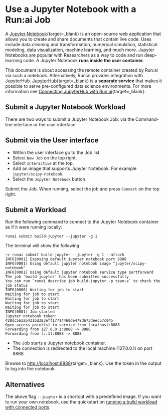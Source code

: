 # Use a Jupyter Notebook with a Run:ai Job

A [Jupyter Notebook](https://jupyter.org){target=_blank} is an open-source web application that allows you to create and share documents that contain live code. Uses include data cleaning and transformation, numerical simulation, statistical modeling, data visualization, machine learning, and much more. Jupyter Notebooks are popular with Researchers as a way to code and run deep-learning code. A Jupyter Notebook **runs inside the user container**.

This document is about accessing the remote container created by Run:ai via such a notebook. Alternatively, Run:ai provides integration with JupyterHub. [JupyterHub](https://jupyter.org/hub){target=_blank} is a **separate service** that makes it possible to serve pre-configured data science environments. For more information see [Connecting JupyterHub with Run:ai](https://runai.my.site.com/community/s/article/How-to-connect-JupyterHub-with-Run-ai){target=_blank}.

## Submit a Jupyter Notebook Workload

There are two ways to submit a Jupyter Notebook Job: via the Command-line interface or the user interface

## Submit via the User interface

* Within the user interface go to the Job list.
* Select `New Job` on the top right.
* Select `Interactive` at the top.
* Add an image that supports Jupyter Notebook. For example `jupyter/scipy-notebook`.
* Select the `Jupyter Notebook` button.

Submit the Job. When running, select the job and press `Connect` on the top right.

## Submit a Workload

Run the following command to connect to the Jupyter Notebook container as if it were running locally:

```
runai submit build-jupyter --jupyter -g 1
```

The terminal will show the following:

``` shell
~> runai submit build-jupyter --jupyter -g 1 --attach
INFO[0001] Exposing default jupyter notebook port 8888
INFO[0001] Using default jupyter notebook image "jupyter/scipy-notebook"
INFO[0001] Using default jupyter notebook service type portforward
The job 'build-jupyter' has been submitted successfully
You can run `runai describe job build-jupyter -p team-a` to check the job status
INFO[0006] Waiting for job to start
Waiting for job to start
Waiting for job to start
Waiting for job to start
Waiting for job to start
INFO[0081] Job started
Jupyter notebook token: 428dc561a5431bd383eff17714460de478d673deec57c045
Open access point(s) to service from localhost:8888
Forwarding from 127.0.0.1:8888 -> 8888
Forwarding from [::1]:8888 -> 8888
```

* The Job starts a Jupyter notebook container.
* The connection is redirected to the local machine (127.0.0.1) on port 8888

Browse to [http://localhost:8888](http://localhost:8888){target=_blank}. Use the token in the output to log into the notebook.

## Alternatives

The above flag `--jupyter` is a shortcut with a predefined image. If you want to run your own notebook, use the quickstart on [running a build workload with connected ports](../Walkthroughs/walkthrough-build-ports.md).
